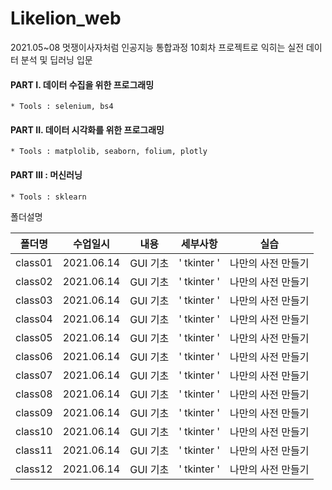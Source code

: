 # Likelion_web
2021.05~08 멋쟁이사자처럼 인공지능 통합과정
10회차 프로젝트로 익히는 실전 데이터 분석 및 딥러닝 입문

#### PART I. 데이터 수집을 위한 프로그래밍
    * Tools : selenium, bs4
#### PART II. 데이터 시각화를 위한 프로그래밍
    * Tools : matplolib, seaborn, folium, plotly
#### PART III : 머신러닝
    * Tools : sklearn
    
폴더설명

| 폴더명 | 수업일시 | 내용 | 세부사항 | 실습 |
|---|---|---|---|---|
| class01 | 2021.06.14 | GUI 기초 |' tkinter '| 나만의 사전 만들기|
| class02 | 2021.06.14 | GUI 기초 |' tkinter '| 나만의 사전 만들기|
| class03 | 2021.06.14 | GUI 기초 |' tkinter '| 나만의 사전 만들기|
| class04 | 2021.06.14 | GUI 기초 |' tkinter '| 나만의 사전 만들기|
| class05 | 2021.06.14 | GUI 기초 |' tkinter '| 나만의 사전 만들기|
| class06 | 2021.06.14 | GUI 기초 |' tkinter '| 나만의 사전 만들기|
| class07 | 2021.06.14 | GUI 기초 |' tkinter '| 나만의 사전 만들기|
| class08 | 2021.06.14 | GUI 기초 |' tkinter '| 나만의 사전 만들기|
| class09 | 2021.06.14 | GUI 기초 |' tkinter '| 나만의 사전 만들기|
| class10 | 2021.06.14 | GUI 기초 |' tkinter '| 나만의 사전 만들기|
| class11 | 2021.06.14 | GUI 기초 |' tkinter '| 나만의 사전 만들기|
| class12 | 2021.06.14 | GUI 기초 |' tkinter '| 나만의 사전 만들기|

